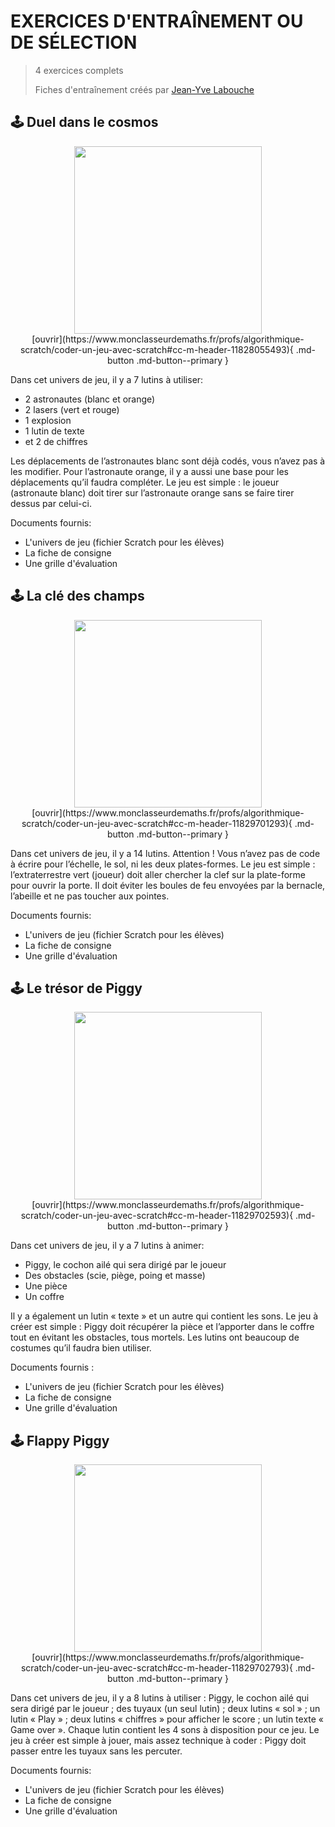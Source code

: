 # EXERCICES D'ENTRAÎNEMENT OU DE SÉLECTION

> 4 exercices complets
> 
> Fiches d'entraînement créés par [Jean-Yve Labouche](https://www.monclasseurdemaths.fr)

## 🕹️ Duel dans le cosmos

<center>
<a href="https://www.monclasseurdemaths.fr/profs/algorithmique-scratch/coder-un-jeu-avec-scratch#cc-m-header-11828055493"><img src="https://image.jimcdn.com/app/cms/image/transf/none/path/s48d2c67906fe2297/image/ic20353e30a32866f/version/1632487882/image.jpg" width="300" /></a>
<br />
[ouvrir](https://www.monclasseurdemaths.fr/profs/algorithmique-scratch/coder-un-jeu-avec-scratch#cc-m-header-11828055493){ .md-button .md-button--primary }
</center>

Dans cet univers de jeu, il y a 7 lutins à utiliser: 

* 2 astronautes (blanc et orange)
* 2 lasers (vert et rouge)
* 1 explosion
* 1 lutin de texte
* et 2 de chiffres

Les déplacements de l’astronautes blanc sont déjà codés, vous n’avez pas à les modifier. Pour l’astronaute orange, il y a aussi une base pour les déplacements qu’il faudra compléter. Le jeu est simple : le joueur (astronaute blanc) doit tirer sur l’astronaute orange sans se faire tirer dessus par celui-ci.

Documents fournis:

* L'univers de jeu (fichier Scratch pour les élèves)
* La fiche de consigne
* Une grille d'évaluation


## 🕹️ La clé des champs

<center>
<a href="https://www.monclasseurdemaths.fr/profs/algorithmique-scratch/coder-un-jeu-avec-scratch#cc-m-header-11829701293"><img src="https://image.jimcdn.com/app/cms/image/transf/none/path/s48d2c67906fe2297/image/ib2cff8e754533b4f/version/1632553507/image.jpg" width="300" /></a>
<br />
[ouvrir](https://www.monclasseurdemaths.fr/profs/algorithmique-scratch/coder-un-jeu-avec-scratch#cc-m-header-11829701293){ .md-button .md-button--primary }
</center>

Dans cet univers de jeu, il y a 14 lutins. Attention ! Vous n’avez pas de code à écrire pour l’échelle, le sol, ni les deux plates-formes. Le jeu est simple : l’extraterrestre vert (joueur) doit aller chercher la clef sur la plate-forme pour ouvrir la porte. Il doit éviter les boules de feu envoyées par la bernacle, l’abeille et ne pas toucher aux pointes.

Documents fournis:

* L'univers de jeu (fichier Scratch pour les élèves)
* La fiche de consigne
* Une grille d'évaluation


## 🕹️ Le trésor de Piggy

<center>
<a href="https://www.monclasseurdemaths.fr/profs/algorithmique-scratch/coder-un-jeu-avec-scratch#cc-m-header-11829702593"><img src="https://image.jimcdn.com/app/cms/image/transf/none/path/s48d2c67906fe2297/image/i415d37a1c5ac5a15/version/1632554341/image.jpg" width="300" /></a>
<br />
[ouvrir](https://www.monclasseurdemaths.fr/profs/algorithmique-scratch/coder-un-jeu-avec-scratch#cc-m-header-11829702593){ .md-button .md-button--primary }  
</center>

Dans cet univers de jeu, il y a 7 lutins à animer:

* Piggy, le cochon ailé qui sera dirigé par le joueur
* Des obstacles (scie, piège, poing et masse)
* Une pièce
* Un coffre

Il y a également un lutin « texte » et un autre qui contient les sons.
Le jeu à créer est simple : Piggy doit récupérer la pièce et l’apporter dans le coffre tout en évitant les
obstacles, tous mortels. Les lutins ont beaucoup de costumes qu’il faudra bien utiliser.

Documents fournis :

* L'univers de jeu (fichier Scratch pour les élèves)
* La fiche de consigne
* Une grille d'évaluation

## 🕹️ Flappy Piggy

<center>
<a href="https://www.monclasseurdemaths.fr/profs/algorithmique-scratch/coder-un-jeu-avec-scratch#cc-m-header-11829702793"><img src="https://image.jimcdn.com/app/cms/image/transf/none/path/s48d2c67906fe2297/image/i0526477885ce5b65/version/1632555248/image.jpg" width="300" /></a>
<br />
[ouvrir](https://www.monclasseurdemaths.fr/profs/algorithmique-scratch/coder-un-jeu-avec-scratch#cc-m-header-11829702793){ .md-button .md-button--primary } 
</center>

Dans cet univers de jeu, il y a 8 lutins à utiliser : Piggy, le cochon ailé qui sera dirigé par le joueur ; des tuyaux (un seul lutin) ; deux lutins « sol » ; un lutin « Play » ; deux lutins « chiffres » pour afficher le score ; un lutin texte « Game over ». Chaque lutin contient les 4 sons à disposition pour ce jeu. Le jeu à créer est simple à jouer, mais assez technique à coder : Piggy doit passer entre les tuyaux sans les percuter.

Documents fournis:

* L'univers de jeu (fichier Scratch pour les élèves)
* La fiche de consigne
* Une grille d'évaluation






